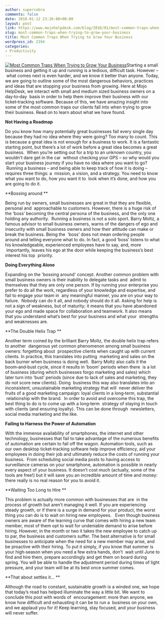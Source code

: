 ```yaml
---
author: supercobra
comments: false
date: 2016-01-12 23:26:08+00:00
layout: post
link: https://www.mojohelpdesk.com/blog/2016/01/most-common-traps-when-trying-to-grow-your-business/
slug: most-common-traps-when-trying-to-grow-your-business
title: Most Common Traps When Trying to Grow Your Business
wordpress_id: 2194
categories:
- Productivity
---
```


[![Most Common Traps When Trying to Grow Your Business](http://www.mojohelpdesk.com/blog/wordpress/wp-content/uploads/2016/01/sucess_mojo_helpdesk.jpg)](http://www.mojohelpdesk.com/blog/wordpress/wp-content/uploads/2016/01/sucess_mojo_helpdesk.jpg)Starting a small business and getting it up and running is a tedious, difficult task. However –  what comes next is even harder, and we know it better than anyone. Today, we are going to outline some of the most dangerous behaviors, practices and ideas that are stopping your business from growing. Here at Mojo HelpDesk, we interact with small and medium sized business owners on a day‐to‐day  basis in order to help them improve their business with our ticket‐tracking software. Because of this, we have amazing insight into some of the most common traps our clients fall into when trying to grow their business. Read on to learn about what we have found.




**Not Having a Roadmap**




Do you know how many potentially great businesses fail every single day because they had no idea where they were going? Too many to count. This is because a great idea is not enough for a business to work. It is a fantastic starting point, but there’s a lot of work before a great idea becomes a great business.  When you’re setting out for a trip to an unknown country, you wouldn’t dare get in the car  without checking your GPS – so why would you start your business journey if you have no idea where you want to go?  Running a business – and being able to keep track of how it is doing – requires three things: a  mission, a vision, and a strategy. You need to know what you want to do, how you want it to  look when it’s done, and how you are going to do it.




**Bossing around **




Being run by owners, small businesses are great in that they are flexible, personal and  approachable to customers. However, there is a huge risk of the ‘boss’ becoming the central persona of the business, and the only one holding any authority.  Running a business is not a solo sport. Barry Moltz, a famous advisor to small business owners, warns of the dangers of ego and insecurity with small business owners and how their attitude can make or break the business. Being the  ‘boss’ does not mean ordering people around and telling everyone what to do. In fact, a good ‘boss’ listens to what his knowledgeable, experienced employees have to say, and, more  importantly, leaves his ego at the door while keeping the business’s best interest his top  priority.




**Doing Everything Alone**




Expanding on the 'bossing around' concept. Another common problem with small business owners is their inability to delegate tasks and  admit to themselves that they are only one person. If by running your enterprise you prefer to do all the work, regardless of your knowledge and expertise, and fail to engage your team in  any meaningful manner, you are on your way to failure.  Nobody can do it all, and nobody should do it all. Asking for help is not a sign of weakness, but of maturity; it means that you have abandoned your ego and made space for collaboration and teamwork. It also means that you understand what’s best for your business and what your  strengths and weaknesses are.




**The Double Helix Trap **




Another term coined by the brilliant Barry Moltz, the double helix trap refers to another  dangerous yet common phenomenon among small business owners: forgetting about  prospective clients when caught up with current clients. In practice, this translates into putting  marketing and sales on the back burner when business is doing well.  Barry Moltz also calls it the boom‐and‐bust cycle, since it results in ‘boom’ periods when there  is a lot of business (during which businesses forgo marketing and sales) which later turn into ‘bust’ periods (since due to lack of sales and marketing, they do not score new clients). Doing  business this way also translates into an inconsistent, unsustainable marketing strategy that will  never deliver the fruits of a good marketing campaign: loyal clients in a long‐term, substantial  relationship with the brand.  In order to avoid and overcome this trap, the best thing to do is to come up with a long‐term  strategy of staying in touch with clients (and ensuring loyalty). This can be done through  newsletters, social media marketing and the like.




**Failing to Harness the Power of Automation**




With the immense availability of smartphones, the internet and other technology, businesses that fail to take advantage of the numerous benefits of automation are certain to fall off the wagon. Automation tools, such as our own desktop ticket‐tracking software help improve efficiency, aid your employees in doing their job and ultimately reduce the costs of running your business.  From scheduling social media posts to having access to surveillance cameras on your smartphone, automation is possible in nearly every aspect of your business. It doesn’t cost much (actually, some of the tools are free!) but it will save you an incredible amount of time and money: there really is no real reason for you to avoid it.




**Waiting Too Long to Hire **




This problem is actually more common with businesses that are  in the process of growth but aren’t managing it well. If you are experiencing steady growth, or if there is a surge in demand for your product, the worst thing you can do is to wait on hiring new employees.   Even though business owners are aware of the learning curve that comes with hiring a new team member, most of them opt to wait for undeniable demand to arise before hiring. However, in the month or two it takes the new employee to catch up to par, the business and customers suffer. The best alternative is for small businesses to anticipate when the need for a new member may arise, and be proactive with their hiring. To put it simply, if you know that summer is your high‐season when you need a few extra hands, don’t  wait until June to find and hire them, prepare accordingly and get them on board during spring. You will be able to handle the adjustment period during times of light pressure, and your team will be at its best once summer comes.




**That about settles it… **




Although the road to constant, sustainable growth is a winded one, we hope that today’s read has helped illuminate the way a little bit. We want to conclude this post with words of  encouragement: more than anyone, we know how difficult and exhausting it can be to run a  business on your own, and we applaud you for it! Keep learning, stay focused, and your business will never suffer.
